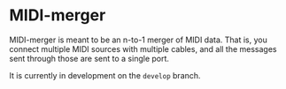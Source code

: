 # MIDI-merger

MIDI-merger is meant to be an n-to-1 merger of MIDI data. That is, you connect multiple MIDI sources with multiple cables, and all the messages sent through those are sent to a single port.

It is currently in development on the `develop` branch.
